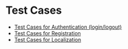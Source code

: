 # Test Cases #

  * [Test Cases for Authentication (login/logout)](TestCasesAuthentication.md)
  * [Test Cases for Registration](TestCasesRegistration.md)
  * [Test Cases for Localization](TestCasesLocalization.md)